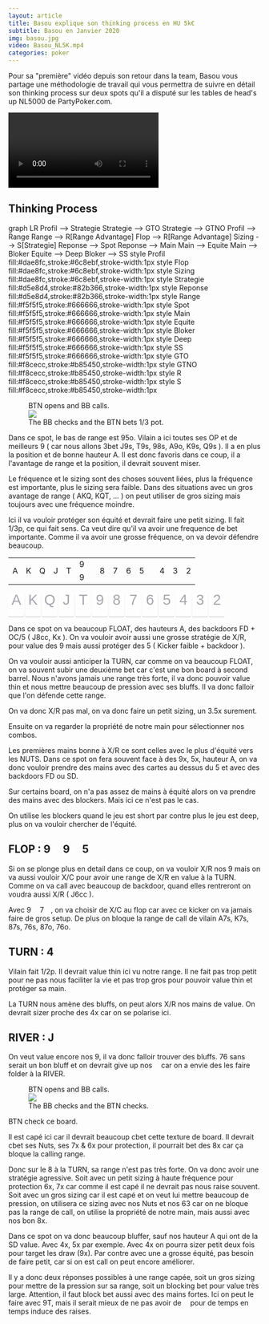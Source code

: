 ```yaml
---
layout: article
title: Basou explique son thinking process en HU 5k€
subtitle: Basou en Janvier 2020
img: basou.jpg
video: Basou_NL5K.mp4
categories: poker
---
```


<div class="body">
  
  <p>Pour sa "première" vidéo depuis son retour dans la team, Basou vous partage une méthodologie de travail qui vous permettra de suivre en détail son thinking process sur deux spots qu'il a disputé sur les tables de head's up NL5000 de PartyPoker.com.</p>
  
  <div class="video">
    <video id="player" controls>
        <source src="http://videos.poker-academie.com/videos/{{ page.video }}" type="video/mp4">
    </video>
  </div>
  
  <h2>Thinking Process</h2>
  
  <div class="mermaid">
    graph LR
      Profil --> Strategie
      Strategie --> GTO
      Strategie --> GTNO
      Profil --> Range
      Range --> R[Range Advantage]
      Flop --> R[Range Advantage]
      Sizing --> S[Strategie]
      Reponse --> Spot
      Reponse --> Main
      Main --> Equite
      Main --> Bloker
      Equite --> Deep
      Bloker --> SS
      style Profil fill:#dae8fc,stroke:#6c8ebf,stroke-width:1px
      style Flop fill:#dae8fc,stroke:#6c8ebf,stroke-width:1px
      style Sizing fill:#dae8fc,stroke:#6c8ebf,stroke-width:1px
      style Strategie fill:#d5e8d4,stroke:#82b366,stroke-width:1px
      style Reponse fill:#d5e8d4,stroke:#82b366,stroke-width:1px
      style Range fill:#f5f5f5,stroke:#666666,stroke-width:1px
      style Spot fill:#f5f5f5,stroke:#666666,stroke-width:1px
      style Main fill:#f5f5f5,stroke:#666666,stroke-width:1px
      style Equite fill:#f5f5f5,stroke:#666666,stroke-width:1px
      style Bloker fill:#f5f5f5,stroke:#666666,stroke-width:1px
      style Deep fill:#f5f5f5,stroke:#666666,stroke-width:1px
      style SS fill:#f5f5f5,stroke:#666666,stroke-width:1px
      style GTO fill:#f8cecc,stroke:#b85450,stroke-width:1px
      style GTNO fill:#f8cecc,stroke:#b85450,stroke-width:1px
      style R fill:#f8cecc,stroke:#b85450,stroke-width:1px
      style S fill:#f8cecc,stroke:#b85450,stroke-width:1px
  </div>
  
  <figure class="image-center">
    <figcaption>
      BTN opens and BB calls.
    </figcaption>
    <img src="/blog/img/2020-01-23-1.png">
    <figcaption>
      The BB checks and the BTN bets 1/3 pot.
    </figcaption>
  </figure>

  
  <p>Dans ce spot, le bas de range est 95o. Vilain a ici toutes ses OP et de meilleurs 9 ( car nous allons 3bet J9s, T9s, 98s, A9o, K9s, Q9s ). Il a en plus la position et de bonne hauteur A. Il est donc favoris dans ce coup, il a l'avantage de range et la position, il devrait souvent miser.</p>

  <p><span>Le fréquence et le sizing sont des choses souvent liées, plus la fréquence est importante, plus le sizing sera faible.</span> Dans des situations avec un gros avantage de range ( AKQ, KQT, ... ) on peut utiliser de gros sizing mais toujours avec une fréquence moindre.</p>
  
  <p>Ici il va vouloir protéger son équité et devrait faire une petit sizing. Il fait 1/3p, ce qui fait sens. Ca veut dire qu'il va avoir une frequence de bet importante. Comme il va avoir une grosse fréquence, on va devoir défendre beaucoup.</p>
  
  <table class="board">
    <tbody>
      <tr>
        <td rowspan="2">A</td>
        <td rowspan="2">K</td>
        <td rowspan="2">Q</td>
        <td class="basel ingame" rowspan="2">J</td>
        <td class="ingame" rowspan="2">T</td>
        <td class="flop top">9 <img src="https://github.githubassets.com/images/icons/emoji/unicode/2663.png?v8" style="width: 10px;"></td>
        <td class="ingame" rowspan="2">8</td>
        <td class="ingame" rowspan="2">7</td>
        <td class="ingame" rowspan="2">6</td>
        <td class="flop ingame" rowspan="2">5 <img src="https://github.githubassets.com/images/icons/emoji/unicode/1f537.png?v8" style="width: 10px;"></td>
        <td class="ingame" rowspan="2">4</td>
        <td class="baser ingame" rowspan="2">3</td>
        <td rowspan="2">2</td>
      </tr>
      <tr>
        <td class="flop down">9 <img src="https://github.githubassets.com/images/icons/emoji/unicode/2764.png?v8" style="width: 10px;"></td>
      </tr>
    </tbody>
  </table>
  
  <div>
    <svg xmlns="http://www.w3.org/2000/svg" width="432" height="49.186">
      <g data-name="Groupe 42">
        <g data-name="Groupe 27" opacity=".502">
          <g data-name="Groupe 14" transform="matrix(.46402 0 0 .46402 154.982 -236.185)">
            <rect data-name="Rectangle 8" width="67" height="101" rx="8" transform="translate(26 514)" fill="#bbbcbf" />
            <rect data-name="Rectangle 7" width="67" height="102" rx="8" transform="translate(26 509)" fill="#fff" />
          </g><text data-name="9" transform="matrix(.46402 0 0 .46402 182.823 24.13)" font-size="62" font-family="Helvetica" fill="#515262">
            <tspan x="-17.241" y="0">9</tspan>
          </text>
        </g>
        <g data-name="Groupe 28" opacity=".502">
          <g data-name="Groupe 14" transform="matrix(.46402 0 0 .46402 121.573 -236.185)">
            <rect data-name="Rectangle 8" width="67" height="101" rx="8" transform="translate(26 514)" fill="#bbbcbf" />
            <rect data-name="Rectangle 7" width="67" height="102" rx="8" transform="translate(26 509)" fill="#fff" />
          </g><text transform="matrix(.46402 0 0 .46402 149.414 24.13)" font-size="62" font-family="Helvetica" fill="#515262">
            <tspan x="-18.936" y="0">T</tspan>
          </text>
        </g>
        <g data-name="Groupe 30" opacity=".502">
          <g data-name="Groupe 14" transform="matrix(.46402 0 0 .46402 221.801 -236.185)">
            <rect data-name="Rectangle 8" width="67" height="101" rx="8" transform="translate(26 514)" fill="#bbbcbf" />
            <rect data-name="Rectangle 7" width="67" height="102" rx="8" transform="translate(26 509)" fill="#fff" />
          </g><text data-name="7" transform="matrix(.46402 0 0 .46402 249.642 24.13)" font-size="62" font-family="Helvetica" fill="#515262">
            <tspan x="-17.241" y="0">7</tspan>
          </text>
        </g>
        <g data-name="Groupe 32" opacity=".502">
          <g data-name="Groupe 14" transform="matrix(.46402 0 0 .46402 188.392 -236.185)">
            <rect data-name="Rectangle 8" width="67" height="101" rx="8" transform="translate(26 514)" fill="#bbbcbf" />
            <rect data-name="Rectangle 7" width="67" height="102" rx="8" transform="translate(26 509)" fill="#fff" />
          </g><text data-name="8" transform="matrix(.46402 0 0 .46402 216.233 24.13)" font-size="62" font-family="Helvetica" fill="#515262">
            <tspan x="-17.241" y="0">8</tspan>
          </text>
        </g>
        <g data-name="Groupe 33" opacity=".502">
          <g data-name="Groupe 14" transform="matrix(.46402 0 0 .46402 88.164 -236.185)">
            <rect data-name="Rectangle 8" width="67" height="101" rx="8" transform="translate(26 514)" fill="#bbbcbf" />
            <rect data-name="Rectangle 7" width="67" height="102" rx="8" transform="translate(26 509)" fill="#fff" />
          </g><text transform="matrix(.46402 0 0 .46402 116.005 24.13)" font-size="62" font-family="Helvetica" fill="#515262">
            <tspan x="-15.5" y="0">J</tspan>
          </text>
        </g>
        <g data-name="Groupe 34" opacity=".502">
          <g data-name="Groupe 14" transform="matrix(.46402 0 0 .46402 54.754 -236.185)">
            <rect data-name="Rectangle 8" width="67" height="101" rx="8" transform="translate(26 514)" fill="#bbbcbf" />
            <rect data-name="Rectangle 7" width="67" height="102" rx="8" transform="translate(26 509)" fill="#fff" />
          </g><text transform="matrix(.46402 0 0 .46402 82.595 24.13)" font-size="62" font-family="Helvetica" fill="#515262">
            <tspan x="-24.113" y="0">Q</tspan>
          </text>
        </g>
        <g data-name="Groupe 35" opacity=".502">
          <g data-name="Groupe 14" transform="matrix(.46402 0 0 .46402 21.345 -236.185)">
            <rect data-name="Rectangle 8" width="67" height="101" rx="8" transform="translate(26 514)" fill="#bbbcbf" />
            <rect data-name="Rectangle 7" width="67" height="102" rx="8" transform="translate(26 509)" fill="#fff" />
          </g><text transform="matrix(.46402 0 0 .46402 49.186 24.13)" font-size="62" font-family="Helvetica" fill="#515262">
            <tspan x="-20.677" y="0">K</tspan>
          </text>
        </g>
        <g data-name="Groupe 36" opacity=".502">
          <g data-name="Groupe 14" transform="matrix(.46402 0 0 .46402 -12.064 -236.185)">
            <rect data-name="Rectangle 8" width="67" height="101" rx="8" transform="translate(26 514)" fill="#bbbcbf" />
            <rect data-name="Rectangle 7" width="67" height="102" rx="8" transform="translate(26 509)" fill="#fff" />
          </g><text transform="matrix(.46402 0 0 .46402 15.777 24.13)" font-size="62" font-family="Helvetica" fill="#515262">
            <tspan x="-20.677" y="0">A</tspan>
          </text>
        </g>
        <g data-name="Groupe 37" opacity=".502">
          <g data-name="Groupe 14" transform="matrix(.46402 0 0 .46402 255.21 -236.185)">
            <rect data-name="Rectangle 8" width="67" height="101" rx="8" transform="translate(26 514)" fill="#bbbcbf" />
            <rect data-name="Rectangle 7" width="67" height="102" rx="8" transform="translate(26 509)" fill="#fff" />
          </g><text data-name="6" transform="matrix(.46402 0 0 .46402 283.052 24.13)" font-size="62" font-family="Helvetica" fill="#515262">
            <tspan x="-17.241" y="0">6</tspan>
          </text>
        </g>
        <g data-name="Groupe 38" opacity=".502">
          <g data-name="Groupe 14" transform="matrix(.46402 0 0 .46402 288.62 -236.185)">
            <rect data-name="Rectangle 8" width="67" height="101" rx="8" transform="translate(26 514)" fill="#bbbcbf" />
            <rect data-name="Rectangle 7" width="67" height="102" rx="8" transform="translate(26 509)" fill="#fff" />
          </g><text data-name="5" transform="matrix(.46402 0 0 .46402 316.46 24.13)" font-size="62" font-family="Helvetica" fill="#515262">
            <tspan x="-17.241" y="0">5</tspan>
          </text>
        </g>
        <g data-name="Groupe 39" opacity=".502">
          <g data-name="Groupe 14" transform="matrix(.46402 0 0 .46402 322.03 -236.185)">
            <rect data-name="Rectangle 8" width="67" height="101" rx="8" transform="translate(26 514)" fill="#bbbcbf" />
            <rect data-name="Rectangle 7" width="67" height="102" rx="8" transform="translate(26 509)" fill="#fff" />
          </g><text data-name="4" transform="matrix(.46402 0 0 .46402 349.87 24.13)" font-size="62" font-family="Helvetica" fill="#515262">
            <tspan x="-17.241" y="0">4</tspan>
          </text>
        </g>
        <g data-name="Groupe 40" opacity=".502">
          <g data-name="Groupe 14" transform="matrix(.46402 0 0 .46402 355.438 -236.185)">
            <rect data-name="Rectangle 8" width="67" height="101" rx="8" transform="translate(26 514)" fill="#bbbcbf" />
            <rect data-name="Rectangle 7" width="67" height="102" rx="8" transform="translate(26 509)" fill="#fff" />
          </g><text data-name="3" transform="matrix(.46402 0 0 .46402 383.28 24.13)" font-size="62" font-family="Helvetica" fill="#515262">
            <tspan x="-17.241" y="0">3</tspan>
          </text>
        </g>
        <g data-name="Groupe 41" opacity=".502">
          <g data-name="Groupe 14" transform="matrix(.46402 0 0 .46402 388.848 -236.185)">
            <rect data-name="Rectangle 8" width="67" height="101" rx="8" transform="translate(26 514)" fill="#bbbcbf" />
            <rect data-name="Rectangle 7" width="67" height="102" rx="8" transform="translate(26 509)" fill="#fff" />
          </g><text data-name="2" transform="matrix(.46402 0 0 .46402 416.689 24.13)" font-size="62" font-family="Helvetica" fill="#515262">
            <tspan x="-17.241" y="0">2</tspan>
          </text>
        </g>
      </g>
    </svg>
  </div>
  
  <p>Dans ce spot on va beaucoup FLOAT, des hauteurs A, des backdoors FD + OC/5 ( J8cc, Kx ). On va vouloir avoir aussi une grosse stratégie de X/R, pour value des 9 mais aussi protéger des 5 ( Kicker faible + backdoor ).</p>
  
  <p>On va vouloir aussi anticiper la TURN, car comme on va beaucoup FLOAT, on va souvent subir une deuxième bet car c'est une bon board à second barrel. Nous n'avons jamais une range très forte, il va donc pouvoir value thin et nous mettre beaucoup de pression avec ses bluffs. Il va donc falloir que l'on défende cette range.</p>
  
  <p>On va donc X/R pas mal, on va donc faire un petit sizing, un 3.5x surement.</p>
  
  <p>Ensuite on va regarder la <span>propriété de notre main</span> pour sélectionner nos combos.</p>
  
  <p>Les premières mains bonne à X/R ce sont celles avec le plus d'équité vers les NUTS. Dans ce spot on fera souvent face à des 9x, 5x, hauteur A, on va donc vouloir prendre des mains avec des cartes au dessus du 5 et avec des backdoors FD ou SD.</p>
  
  <p>Sur certains board, on n'a pas assez de mains à équité alors on va prendre des mains avec des blockers. Mais ici ce n'est pas le cas.</p>
  
  <p><span>On utilise les blockers quand le jeu est short par contre plus le jeu est deep, plus on va vouloir chercher de l'équité.</span></p>
  
  <h2>FLOP : 9 <img src="https://github.githubassets.com/images/icons/emoji/unicode/2663.png?v8" style="width: 15px;"> 9 <img src="https://github.githubassets.com/images/icons/emoji/unicode/2764.png?v8" style="width: 15px;"> 5 <img src="https://github.githubassets.com/images/icons/emoji/unicode/1f537.png?v8" style="width: 15px;"></h2>
  
  <p>Si on se plonge plus en detail dans ce coup, on va vouloir X/R nos 9 mais on va aussi vouloir X/C pour avoir une range de X/R en value à la TURN. Comme on va call avec beaucoup de backdoor, quand elles rentreront on voudra aussi X/R ( J6cc ).</p>
  
  <p>Avec 9 <img src="https://github.githubassets.com/images/icons/emoji/unicode/1f537.png?v8" style="width: 10px;">&nbsp;7 <img src="https://github.githubassets.com/images/icons/emoji/unicode/2764.png?v8" style="width: 10px;">, on va choisir de X/C au flop car avec ce kicker on va jamais faire de gros setup. De plus on bloque la range de call de vilain A7s, K7s, 87s, 76s, 87o, 76o.</p>
  
  <h2>TURN : 4 <img src="https://github.githubassets.com/images/icons/emoji/unicode/2663.png?v8" style="width: 15px;"></h2>
  
  <p>Vilain fait 1/2p. Il devrait value thin ici vu notre range. Il ne fait pas trop petit pour ne pas nous faciliter la vie et pas trop gros pour pouvoir value thin et protéger sa main.</p>
  
  <p>La TURN nous amène des bluffs, on peut alors X/R nos mains de value. On devrait sizer proche des 4x car on se polarise ici.</p>
  
  <h2>RIVER : J <img src="https://github.githubassets.com/images/icons/emoji/unicode/1f537.png?v8" style="width: 15px;"></h2>
  
  <p>On veut value encore nos 9, il va donc falloir trouver des bluffs. 76 sans <img src="https://github.githubassets.com/images/icons/emoji/unicode/2663.png?v8" style="width: 10px;"> serait un bon bluff et on devrait give up nos <img src="https://github.githubassets.com/images/icons/emoji/unicode/2663.png?v8" style="width: 10px;"> car on a envie des les faire folder à la RIVER.</p>
  
  <figure class="image-center">
    <figcaption>
      BTN opens and BB calls.
    </figcaption>
    <img src="/blog/img/2020-01-23-2.png">
    <figcaption>
      The BB checks and the BTN checks.
    </figcaption>
  </figure>
  
  <p>BTN check ce board.</p>
  
  <p>Il est capé ici car il devrait beaucoup cbet cette texture de board. Il devrait cbet ses Nuts, ses 7x &amp; 6x pour protection, il pourrait bet des 8x car ça bloque la calling range.</p>
  
  <p>Donc sur le 8 à la TURN, sa range n'est pas très forte. On va donc avoir une stratégie agressive. Soit avec un petit sizing à haute fréquence pour protection 6x, 7x car comme il est capé il ne devrait pas nous raise souvent. Soit avec un gros sizing car il est capé et on veut lui mettre beaucoup de pression, on utilisera ce sizing avec nos Nuts et nos 63 car on ne bloque pas la range de call, on utilise la propriété de notre main, mais aussi avec nos bon 8x.</p>
  
  <p>Dans ce spot on va donc beaucoup bluffer, sauf nos hauteur A qui ont de la SD value. Avec 4x, 5x par exemple. Avec 4x on pourra sizer petit deux fois pour target les draw (9x). Par contre avec une a grosse équité, pas besoin de faire petit, car si on est call on peut encore améliorer.</p>
  
  <p>Il y a donc deux réponses possibles à une range capée, soit un gros sizing pour mettre de la pression sur sa range, soit un blocking bet pour value très large. Attention, il faut block bet aussi avec des mains fortes. Ici on peut le faire avec 9T, mais il serait mieux de ne pas avoir de <img src="https://github.githubassets.com/images/icons/emoji/unicode/1f537.png?v8" style="width: 10px;">&nbsp;pour de temps en temps induce des raises.</p>

</div>

<script>mermaid.initialize({startOnLoad:true});</script>

